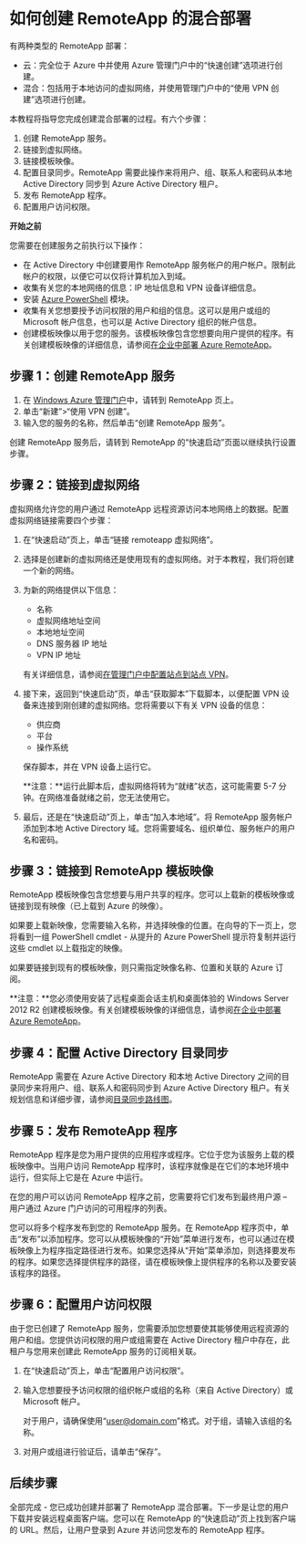 <properties title="如何创建 RemoteApp 的混合部署" pageTitle="如何创建 RemoteApp 的混合部署" description="了解如何创建连接到您的内部网络的 RemoteApp 的部署。" metaKeywords="" services="" solutions="" documentationCenter="" authors="elizapo"  />
<tags ms.service=""
    ms.date="02/27/2015"
    wacn.date="04/11/2015"
    />

# 如何创建 RemoteApp 的混合部署

有两种类型的 RemoteApp 部署：

-   云：完全位于 Azure 中并使用 Azure 管理门户中的“快速创建”选项进行创建。
-   混合：包括用于本地访问的虚拟网络，并使用管理门户中的“使用 VPN 创建”选项进行创建。

本教程将指导您完成创建混合部署的过程。有六个步骤：

1.  创建 RemoteApp 服务。
2.  链接到虚拟网络。
3.  链接模板映像。
4.  配置目录同步。RemoteApp 需要此操作来将用户、组、联系人和密码从本地 Active Directory 同步到 Azure Active Directory 租户。
5.  发布 RemoteApp 程序。
6.  配置用户访问权限。

**开始之前**

您需要在创建服务之前执行以下操作：

-   在 Active Directory 中创建要用作 RemoteApp 服务帐户的用户帐户。限制此帐户的权限，以便它可以仅将计算机加入到域。
-   收集有关您的本地网络的信息：IP 地址信息和 VPN 设备详细信息。
-   安装 [Azure PowerShell][Azure PowerShell] 模块。
-   收集有关您想要授予访问权限的用户和组的信息。这可以是用户或组的 Microsoft 帐户信息，也可以是 Active Directory 组织的帐户信息。
-   创建模板映像以用于您的服务。该模板映像包含您想要向用户提供的程序。有关创建模板映像的详细信息，请参阅[在企业中部署 Azure RemoteApp][在企业中部署 Azure RemoteApp]。

## **步骤 1：创建 RemoteApp 服务**

1.  在 [Windows Azure 管理门户][Windows Azure 管理门户]中，请转到 RemoteApp 页上。
2.  单击“新建”\>“使用 VPN 创建”。
3.  输入您的服务的名称，然后单击“创建 RemoteApp 服务”。

创建 RemoteApp 服务后，请转到 RemoteApp 的“快速启动”页面以继续执行设置步骤。

## **步骤 2：链接到虚拟网络**

虚拟网络允许您的用户通过 RemoteApp 远程资源访问本地网络上的数据。配置虚拟网络链接需要四个步骤：

1.  在“快速启动”页上，单击“链接 remoteapp 虚拟网络”。
2.  选择是创建新的虚拟网络还是使用现有的虚拟网络。对于本教程，我们将创建一个新的网络。
3.  为新的网络提供以下信息：

    -   名称
    -   虚拟网络地址空间
    -   本地地址空间
    -   DNS 服务器 IP 地址
    -   VPN IP 地址

    有关详细信息，请参阅[在管理门户中配置站点到站点 VPN][在管理门户中配置站点到站点 VPN]。

4.  接下来，返回到“快速启动”页，单击“获取脚本”下载脚本，以便配置 VPN 设备来连接到刚创建的虚拟网络。您将需要以下有关 VPN 设备的信息：

    -   供应商
    -   平台
    -   操作系统

    保存脚本，并在 VPN 设备上运行它。

    **注意：**运行此脚本后，虚拟网络将转为“就绪”状态，这可能需要 5-7 分钟。在网络准备就绪之前，您无法使用它。

5.  最后，还是在“快速启动”页上，单击“加入本地域”。将 RemoteApp 服务帐户添加到本地 Active Directory 域。您将需要域名、组织单位、服务帐户的用户名和密码。

## **步骤 3：链接到 RemoteApp 模板映像**

RemoteApp 模板映像包含您想要与用户共享的程序。您可以上载新的模板映像或链接到现有映像（已上载到 Azure 的映像）。

如果要上载新映像，您需要输入名称，并选择映像的位置。在向导的下一页上，您将看到一组 PowerShell cmdlet - 从提升的 Azure PowerShell 提示符复制并运行这些 cmdlet 以上载指定的映像。

如果要链接到现有的模板映像，则只需指定映像名称、位置和关联的 Azure 订阅。

**注意：**您必须使用安装了远程桌面会话主机和桌面体验的 Windows Server 2012 R2 创建模板映像。有关创建模板映像的详细信息，请参阅[在企业中部署 Azure RemoteApp][在企业中部署 Azure RemoteApp]。

## **步骤 4：配置 Active Directory 目录同步**

RemoteApp 需要在 Azure Active Directory 和本地 Active Directory 之间的目录同步来将用户、组、联系人和密码同步到 Azure Active Directory 租户。有关规划信息和详细步骤，请参阅[目录同步路线图][目录同步路线图]。

## **步骤 5：发布 RemoteApp 程序**

RemoteApp 程序是您为用户提供的应用程序或程序。它位于您为该服务上载的模板映像中。当用户访问 RemoteApp 程序时，该程序就像是在它们的本地环境中运行，但实际上它是在 Azure 中运行。

在您的用户可以访问 RemoteApp 程序之前，您需要将它们发布到最终用户源 – 用户通过 Azure 门户访问的可用程序的列表。

您可以将多个程序发布到您的 RemoteApp 服务。在 RemoteApp 程序页中，单击“发布”以添加程序。您可以从模板映像的“开始”菜单进行发布，也可以通过在模板映像上为程序指定路径进行发布。如果您选择从“开始”菜单添加，则选择要发布的程序。如果您选择提供程序的路径，请在模板映像上提供程序的名称以及要安装该程序的路径。

## **步骤 6：配置用户访问权限**

由于您已创建了 RemoteApp 服务，您需要添加您想要使其能够使用远程资源的用户和组。您提供访问权限的用户或组需要在 Active Directory 租户中存在，此租户与您用来创建此 RemoteApp 服务的订阅相关联。

1.  在“快速启动”页上，单击“配置用户访问权限”。
2.  输入您想要授予访问权限的组织帐户或组的名称（来自 Active Directory）或 Microsoft 帐户。

    对于用户，请确保使用“user@domain.com”格式。对于组，请输入该组的名称。

3.  对用户或组进行验证后，请单击“保存”。

## 后续步骤

全部完成 - 您已成功创建并部署了 RemoteApp 混合部署。下一步是让您的用户下载并安装远程桌面客户端。您可以在 RemoteApp 的“快速启动”页上找到客户端的 URL。然后，让用户登录到 Azure 并访问您发布的 RemoteApp 程序。

  [Azure PowerShell]: /zh-cn/documentation/articles/install-configure-powershell/
  [在企业中部署 Azure RemoteApp]: http://go.microsoft.com/fwlink/?LinkId=397721
  [Windows Azure 管理门户]: http://manage.windowsazure.cn
  [在管理门户中配置站点到站点 VPN]: https://msdn.microsoft.com/zh-CN/library/azure/dn133795.aspx
  [目录同步路线图]: http://msdn.microsoft.com/zh-cn/library/azure/hh967642.aspx
